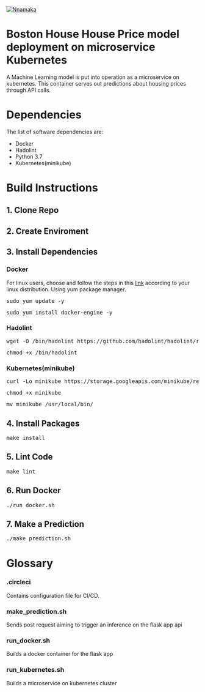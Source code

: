 [![Nnamaka](https://circleci.com/gh/Nnamaka/project-ml-microservice-kubernetes.svg?style=svg)](https://circleci.com/gh/circleci/circleci-docs)

# Boston House House Price model deployment on microservice Kubernetes
A Machine Learning model is put into operation as a microservice on kubernetes. This container serves out predictions  about housing prices through API calls.

# Dependencies
The list of software dependencies are:
* Docker
* Hadolint
* Python 3.7
* Kubernetes(minikube)

# Build Instructions
## 1. Clone Repo
## 2. Create Enviroment
## 3. Install Dependencies
### Docker
For linux users, choose and follow the steps in this <a href="https://runnable.com/docker/install-docker-on-linux">link</a> according to your linux distribution.
Using yum package manager.
<pre>
sudo yum update -y
</pre>
<pre>
sudo yum install docker-engine -y
</pre>

### Hadolint
<pre>
wget -O /bin/hadolint https://github.com/hadolint/hadolint/releases/download/v2.10.0/hadolint-Linux-x86_64
</pre>
<pre>
chmod +x /bin/hadolint
</pre>

### Kubernetes(minikube)
<pre>
curl -Lo minikube https://storage.googleapis.com/minikube/releases/latest/minikube-linux-amd64
</pre>
<pre>
chmod +x minikube
</pre>
<pre>
mv minikube /usr/local/bin/
</pre>

## 4. Install Packages
<pre>
make install
</pre>

## 5. Lint Code
<pre>
make lint
</pre>

## 6. Run Docker
<pre>
./run_docker.sh
</pre>

## 7. Make a Prediction
<pre>
./make_prediction.sh
</pre>

# Glossary
### .circleci
Contains configuration file for CI/CD.
### make_prediction.sh
Sends post request aiming to trigger an inference on the flask app api
### run_docker.sh
Builds a docker container for the flask app
### run_kubernetes.sh
Builds a microservice on kubernetes cluster
